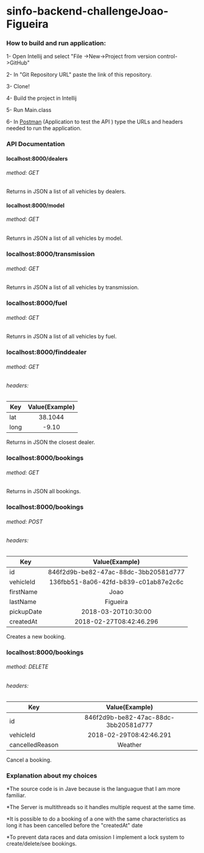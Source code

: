 # sinfo-backend-challengeJoao-Figueira

### How to build and run application:

1- Open Intellij and select "File ->New->Project from version control->GitHub"

2- In "Git Repository URL" paste the link of this repository.

3- Clone!

4- Build the project in Intellij

5- Run Main.class

6- In [Postman](https://www.getpostman.com/) (Application to test the API ) type the URLs and headers needed to run the application. 






### API Documentation 

#### localhost:8000/dealers       
###### method: GET

Returns in JSON a list of all vehicles by dealers.

#### localhost:8000/model  
###### method: GET

Retunrs in JSON a list of all vehicles by model.

### localhost:8000/transmission 
###### method: GET

Retunrs in JSON a list of all vehicles by transmission.

### localhost:8000/fuel 
###### method: GET

Retunrs in JSON a list of all vehicles by fuel.


### localhost:8000/finddealer 
###### method: GET
###### headers: 
| Key        | Value(Example)           | 
| ------------- |:-------------:|
| lat     | 38.1044 | 
|long      | -9.10      |  



Returns in JSON the closest dealer.


### localhost:8000/bookings 
###### method: GET

Returns in JSON all bookings.

### localhost:8000/bookings 
###### method: POST
###### headers:
| Key        | Value(Example)           | 
| ------------- |:-------------:|
| id     | 846f2d9b-be82-47ac-88dc-3bb20581d777 | 
|vehicleId      | 136fbb51-8a06-42fd-b839-c01ab87e2c6c      |  
| firstName | Joao     |    
|lastName | Figueira| 
|pickupDate| 2018-03-20T10:30:00|
|createdAt| 2018-02-27T08:42:46.296|

Creates a new booking.


### localhost:8000/bookings 
###### method: DELETE
###### headers:
| Key        | Value(Example)           | 
| ------------- |:-------------:|
| id     | 846f2d9b-be82-47ac-88dc-3bb20581d777 | 
|vehicleId      | 2018-02-29T08:42:46.291     |  
| cancelledReason | Weather     |    


Cancel a booking.



### Explanation about my choices

*The source code is in Jave because is the languague that I am more familiar.

*The Server is multithreads so it handles multiple request at the same time.

*It is possible to do a booking of a one with the same characteristics as long it has been cancelled before the "createdAt" date

*To prevent data races and data omission I implement a lock system to create/delete/see  bookings.
